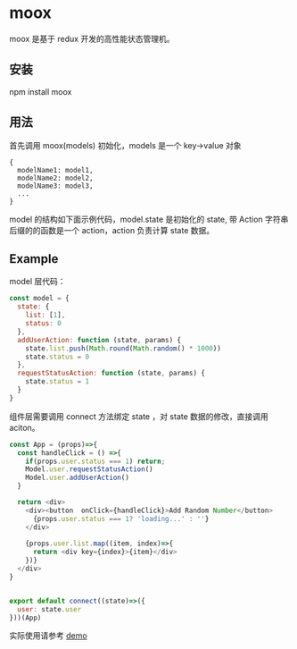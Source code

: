 # moox 
moox 是基于 redux 开发的高性能状态管理机。

## 安装
npm install moox

## 用法

首先调用 moox(models) 初始化，models 是一个 key->value 对象
```
{
  modelName1: model1,
  modelName2: model2,
  modelName3: model3,
  ...
}
```

model 的结构如下面示例代码，model.state 是初始化的 state, 带 Action 字符串后缀的的函数是一个 action，action 负责计算 state 数据。

## Example

model 层代码：
```js
const model = {
  state: {
    list: [1],
    status: 0
  },
  addUserAction: function (state, params) {
    state.list.push(Math.round(Math.random() * 1000))
    state.status = 0
  },
  requestStatusAction: function (state, params) {
    state.status = 1
  }
}

```

组件层需要调用 connect 方法绑定 state ，对 state 数据的修改，直接调用 aciton。 
```js
const App = (props)=>{  
  const handleClick = () =>{
    if(props.user.status === 1) return;
    Model.user.requestStatusAction()    
    Model.user.addUserAction()
  }

  return <div>
    <div><button  onClick={handleClick}>Add Random Number</button>    
      {props.user.status === 1? 'loading...' : ''}
    </div>
    
    {props.user.list.map((item, index)=>{
      return <div key={index}>{item}</div>
    })}
  </div>
}


export default connect((state)=>({
  user: state.user
}))(App)

```

实际使用请参考 [demo](https://github.com/suxiaoxin/moox/tree/master/demo)
